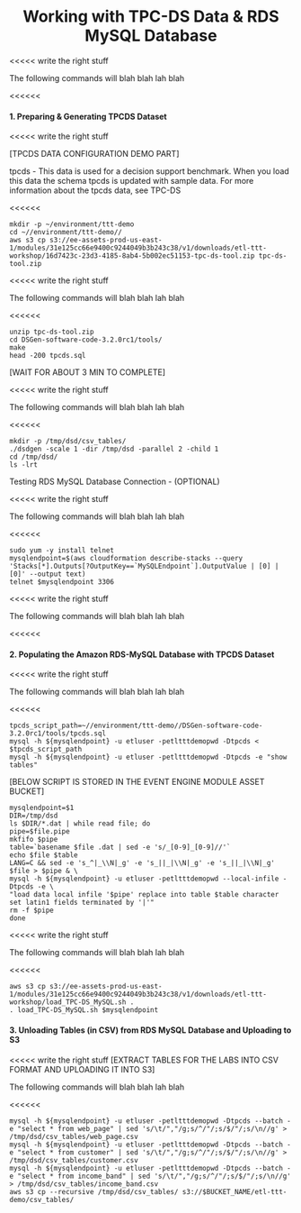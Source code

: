 <h1 id="toc_0" align="center">
Working with TPC-DS Data & RDS MySQL Database
</h1>

<<<<< write the right stuff

The following commands will blah blah lah blah

<<<<<<



#### **1.** Preparing & Generating TPCDS Dataset  


<<<<< write the right stuff

[TPCDS DATA CONFIGURATION DEMO PART]


tpcds - This data is used for a decision support benchmark. When you load this data the schema tpcds is updated with sample data. For more information about the tpcds data, see TPC-DS

<<<<<<

~~~shell
mkdir -p ~/environment/ttt-demo
cd ~//environment/ttt-demo//
aws s3 cp s3://ee-assets-prod-us-east-1/modules/31e125cc66e9400c9244049b3b243c38/v1/downloads/etl-ttt-workshop/16d7423c-23d3-4185-8ab4-5b002ec51153-tpc-ds-tool.zip tpc-ds-tool.zip
~~~

<<<<< write the right stuff

The following commands will blah blah lah blah

<<<<<<

~~~shell
unzip tpc-ds-tool.zip 
cd DSGen-software-code-3.2.0rc1/tools/
make
head -200 tpcds.sql 
~~~

[WAIT FOR ABOUT 3 MIN TO COMPLETE]

<<<<< write the right stuff

The following commands will blah blah lah blah

<<<<<<

~~~shell
mkdir -p /tmp/dsd/csv_tables/
./dsdgen -scale 1 -dir /tmp/dsd -parallel 2 -child 1
cd /tmp/dsd/
ls -lrt
~~~

Testing RDS MySQL Database Connection - (OPTIONAL)

<<<<< write the right stuff

The following commands will blah blah lah blah

<<<<<<

~~~shell
sudo yum -y install telnet
mysqlendpoint=$(aws cloudformation describe-stacks --query 'Stacks[*].Outputs[?OutputKey==`MySQLEndpoint`].OutputValue | [0] | [0]' --output text)
telnet $mysqlendpoint 3306
~~~

<<<<< write the right stuff

The following commands will blah blah lah blah

<<<<<<


#### **2.** Populating the Amazon RDS-MySQL Database with TPCDS Dataset  

<<<<< write the right stuff

The following commands will blah blah lah blah

<<<<<<

~~~shell
tpcds_script_path=~//environment/ttt-demo//DSGen-software-code-3.2.0rc1/tools/tpcds.sql 
mysql -h ${mysqlendpoint} -u etluser -petltttdemopwd -Dtpcds < $tpcds_script_path
mysql -h ${mysqlendpoint} -u etluser -petltttdemopwd -Dtpcds -e "show tables"
~~~

[BELOW SCRIPT IS STORED IN THE EVENT ENGINE MODULE ASSET BUCKET]

~~~shell
mysqlendpoint=$1
DIR=/tmp/dsd
ls $DIR/*.dat | while read file; do
pipe=$file.pipe
mkfifo $pipe
table=`basename $file .dat | sed -e 's/_[0-9]_[0-9]//'`
echo $file $table
LANG=C && sed -e 's_^|_\\N|_g' -e 's_||_|\\N|_g' -e 's_||_|\\N|_g' $file > $pipe & \
mysql -h ${mysqlendpoint} -u etluser -petltttdemopwd --local-infile -Dtpcds -e \
"load data local infile '$pipe' replace into table $table character set latin1 fields terminated by '|'"
rm -f $pipe
done
~~~


<<<<< write the right stuff

The following commands will blah blah lah blah

<<<<<<

~~~shell
aws s3 cp s3://ee-assets-prod-us-east-1/modules/31e125cc66e9400c9244049b3b243c38/v1/downloads/etl-ttt-workshop/load_TPC-DS_MySQL.sh .
. load_TPC-DS_MySQL.sh $mysqlendpoint
~~~

#### **3.** Unloading Tables (in CSV) from RDS MySQL Database and Uploading to S3


<<<<< write the right stuff
[EXTRACT TABLES FOR THE LABS INTO CSV FORMAT AND UPLOADING IT INTO S3]

The following commands will blah blah lah blah

<<<<<<

~~~shell
mysql -h ${mysqlendpoint} -u etluser -petltttdemopwd -Dtpcds --batch -e "select * from web_page" | sed 's/\t/","/g;s/^/"/;s/$/"/;s/\n//g' > /tmp/dsd/csv_tables/web_page.csv
mysql -h ${mysqlendpoint} -u etluser -petltttdemopwd -Dtpcds --batch -e "select * from customer" | sed 's/\t/","/g;s/^/"/;s/$/"/;s/\n//g' > /tmp/dsd/csv_tables/customer.csv
mysql -h ${mysqlendpoint} -u etluser -petltttdemopwd -Dtpcds --batch -e "select * from income_band" | sed 's/\t/","/g;s/^/"/;s/$/"/;s/\n//g' > /tmp/dsd/csv_tables/income_band.csv
aws s3 cp --recursive /tmp/dsd/csv_tables/ s3://$BUCKET_NAME/etl-ttt-demo/csv_tables/
~~~










